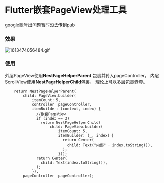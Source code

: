 # Flutter嵌套PageView处理工具

google账号出问题暂时没法传到pub
### 效果
![1613474056484.gif](https://img-blog.csdnimg.cn/img_convert/cd690f7ab6d6b49382ab071a57540804.gif)

### 使用
外层PageView使用**NestPageHelperParent** 包裹并传入pageController，
内层ScrollView使用**NestPageHelperChild**包裹，  理论上可以多层包裹嵌套。

```
    return NestPageHelperParent(
        child: PageView.builder(
            itemCount: 5,
            controller: pageController,
            itemBuilder: (context, index) {
              //嵌套PageView
              if (index == 3)
                return NestPageHelperChild(
                    child: PageView.builder(
                        itemCount: 5,
                        itemBuilder: (_, index) {
                          return Center(
                            child: Text("内部" + index.toString()),
                          );
                        }));
              return Center(
                child: Text(index.toString()),
              );
            }),
        pageController: pageController);

```